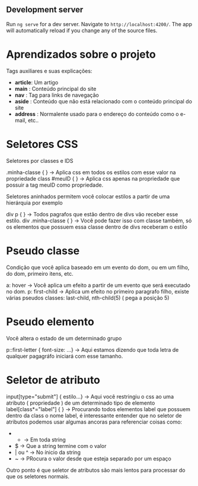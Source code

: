 ## Development server

Run `ng serve` for a dev server. Navigate to `http://localhost:4200/`. The app will automatically reload if you change any of the source files.

# Aprendizados sobre o projeto

Tags auxiliares e suas explicações:

- <b>article</b>: Um artigo
- <b>main</b> : Conteúdo principal do site
- <b>nav</b> : Tag para links de navegação
- <b>aside</b> : Conteúdo que não está relacionado com o conteúdo principal do site
- <b>address</b> : Normalente usado para o endereço do conteúdo como o e-mail, etc..

# Seletores CSS

Seletores por classes e IDS

.minha-classe { } -> Aplica css em todos os estilos com esse valor na propriedade class
#meuID { } -> Aplica css apenas na propriedade que possuir a tag meuID como propriedade.

Seletores aninhados permitem você colocar estilos a partir de uma hierárquia por exemplo

div p { } -> Todos pagrafos que estão dentro de divs vão receber esse estilo.
div .minha-classe { } -> Você pode fazer isso com classe também, só os elementos que possuem essa classe dentro de divs receberam o estilo

# Pseudo classe

Condição que você aplica baseado em um evento do dom, ou em um filho, do dom, primeiro itens, etc.

a: hover -> Você aplica um efeito a partir de um evento que será executado no dom.
p: first-child -> Aplica um efeito no primeiro paragrafo filho, existe várias pseudos classes: last-child, nth-child(5) ( pega a posição 5)

# Pseudo elemento

Você altera o estado de um determinado grupo

p::first-letter { font-size: ...} -> Aqui estamos dizendo que toda letra de qualquer pagagráfo iniciará com esse tamanho.

# Seletor de atributo

input[type="submit"] { estilo...} -> Aqui você restringiu o css ao uma atributo ( propriedade ) de um determinado tipo de elemento
label[class*="label"] { } -> Procurando todos elementos label que possuem dentro da class o nome label,
é interessante entender que no seletor de atributos podemos usar algumas ancoras para referenciar coisas como:

- - -> Em toda string
- $ -> Que a string termine com o valor
- | ou ^ -> No ínicio da string
- ~ -> PRocura o valor desde que esteja separado por um espaço

Outro ponto é que seletor de atributos são mais lentos para processar do que os seletores normais.
